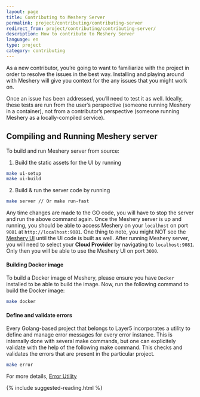 ```yaml
---
layout: page
title: Contributing to Meshery Server
permalink: project/contributing/contributing-server
redirect_from: project/contributing/contributing-server/
description: How to contribute to Meshery Server
language: en
type: project
category: contributing
---
```


As a new contributor, you’re going to want to familiarize with the project in order to resolve the issues in the best way. Installing and playing around with Meshery will give you context for the any issues that you might work on.

Once an issue has been addressed, you’ll need to test it as well. Ideally, these tests are run from the user’s perspective (someone running Meshery in a container), not from a contributor’s perspective (someone running Meshery as a locally-compiled service).

## Compiling and Running Meshery server

To build and run Meshery server from source:

1. Build the static assets for the UI by running

```sh
make ui-setup
make ui-build
```

2. Build & run the server code by running

```sh
make server // Or make run-fast
```

Any time changes are made to the GO code, you will have to stop the server and run the above command again.
Once the Meshery server is up and running, you should be able to access Meshery on your `localhost` on port `9081` at `http://localhost:9081`. One thing to note, you might NOT see the [Meshery UI](#contributing-ui) until the UI code is built as well.
After running Meshery server, you will need to select your **Cloud Provider** by navigating to `localhost:9081`. Only then you will be able to use the Meshery UI on port `3000`.

#### Building Docker image

To build a Docker image of Meshery, please ensure you have `Docker` installed to be able to build the image. Now, run the following command to build the Docker image:

```sh
make docker
```

#### Define and validate errors

Every Golang-based project that belongs to Layer5 incorporates a utility to define and manage error messages for every error instance. This is internally done with several make commands, but one can explicitely validate with the help of the following make command. This checks and validates the errors that are present in the particular project.

```sh
make error
```

For more details, <a href="{{ site.baseurl }}/project/contributing/contributing-error">Error Utility</a>

{% include suggested-reading.html %}
